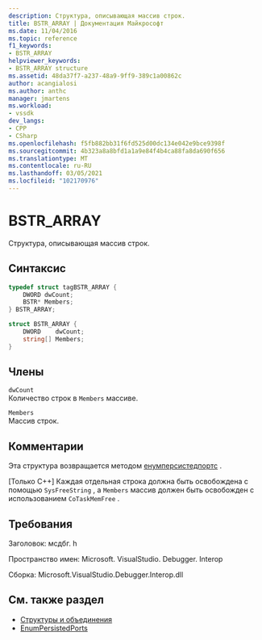 ```yaml
---
description: Структура, описывающая массив строк.
title: BSTR_ARRAY | Документация Майкрософт
ms.date: 11/04/2016
ms.topic: reference
f1_keywords:
- BSTR_ARRAY
helpviewer_keywords:
- BSTR_ARRAY structure
ms.assetid: 48da37f7-a237-48a9-9ff9-389c1a00862c
author: acangialosi
ms.author: anthc
manager: jmartens
ms.workload:
- vssdk
dev_langs:
- CPP
- CSharp
ms.openlocfilehash: f5fb882bb31f6fd525d00dc134e042e9bce9398f
ms.sourcegitcommit: 4b323a8a8bfd1a1a9e84f4b4ca88fa8da690f656
ms.translationtype: MT
ms.contentlocale: ru-RU
ms.lasthandoff: 03/05/2021
ms.locfileid: "102170976"
---
```

# <a name="bstr_array"></a>BSTR_ARRAY
Структура, описывающая массив строк.

## <a name="syntax"></a>Синтаксис

```cpp
typedef struct tagBSTR_ARRAY {
    DWORD dwCount;
    BSTR* Members;
} BSTR_ARRAY;
```

```csharp
struct BSTR_ARRAY {
    DWORD    dwCount;
    string[] Members;
}
```

## <a name="members"></a>Члены
`dwCount`\
Количество строк в `Members` массиве.

`Members`\
Массив строк.

## <a name="remarks"></a>Комментарии
Эта структура возвращается методом [енумперсистедпортс](../../../extensibility/debugger/reference/idebugportsupplier3-enumpersistedports.md) .

 [Только C++] Каждая отдельная строка должна быть освобождена с помощью `SysFreeString` , а `Members` массив должен быть освобожден с использованием `CoTaskMemFree` .

## <a name="requirements"></a>Требования
Заголовок: мсдбг. h

Пространство имен: Microsoft. VisualStudio. Debugger. Interop

Сборка: Microsoft.VisualStudio.Debugger.Interop.dll

## <a name="see-also"></a>См. также раздел
- [Структуры и объединения](../../../extensibility/debugger/reference/structures-and-unions.md)
- [EnumPersistedPorts](../../../extensibility/debugger/reference/idebugportsupplier3-enumpersistedports.md)
